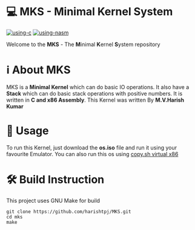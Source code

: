 # 💻 MKS - Minimal Kernel System
[![using-c](https://img.shields.io/badge/Using-C%20-blue)](https://gcc.gnu.org/)
[![using-nasm](https://img.shields.io/badge/Using-x86%20nasm-orange)](https://www.nasm.us/)

Welcome to the **MKS** - The **M**inimal **K**ernel **S**ystem repository

# ℹ About MKS
MKS is a **Minimal Kernel** which can do basic IO operations. It also have a **Stack** which can do basic stack operations with 
positive numbers. It is written in **C and x86 Assembly**. This Kernel was written By **M.V.Harish Kumar**

# 📃 Usage
To run this Kernel, just download the **os.iso** file and run it using your favourite Emulator. You
can also run this os using [copy.sh virtual x86](https://copy.sh/v86/)

# 🛠 Build Instruction
This project uses GNU Make for build
```
git clone https://github.com/harishtpj/MKS.git
cd mks
make
```
